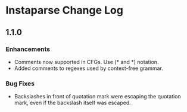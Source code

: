 # Instaparse Change Log

## 1.1.0

### Enhancements

* Comments now supported in CFGs.  Use (* and *) notation.
* Added comments to regexes used by context-free grammar.

### Bug Fixes

* Backslashes in front of quotation mark were escaping the quotation mark, even if the backslash itself was escaped.
